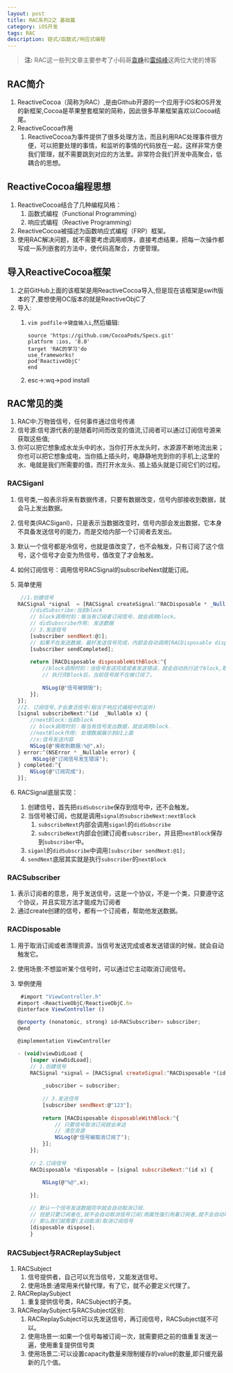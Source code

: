 ```yaml
---
layout: post
title: RAC系列2之 基础篇
category: iOS开发
tags: RAC
description: 链式/函数式/响应式编程
---
```

> **注:** RAC这一些列文章主要参考了小码哥[袁峥](http://www.jianshu.com/p/87ef6720a096)和[雷纯峰](http://blog.leichunfeng.com/blog/2016/02/27/mvvm-with-reactivecocoa/)这两位大佬的博客

## RAC简介
1. ReactiveCocoa（简称为RAC）,是由Github开源的一个应用于iOS和OS开发的新框架,Cocoa是苹果整套框架的简称，因此很多苹果框架喜欢以Cocoa结尾。
2. ReactiveCocoa作用
    1. ReactiveCocoa为事件提供了很多处理方法，而且利用RAC处理事件很方便，可以把要处理的事情，和监听的事情的代码放在一起，这样非常方便我们管理，就不需要跳到对应的方法里。非常符合我们开发中高聚合，低耦合的思想。
    
## ReactiveCocoa编程思想
1. ReactiveCocoa结合了几种编程风格：
    1. 函数式编程（Functional Programming）
    2. 响应式编程（Reactive Programming）
2. ReactiveCocoa被描述为函数响应式编程（FRP）框架。
3. 使用RAC解决问题，就不需要考虑调用顺序，直接考虑结果，把每一次操作都写成一系列嵌套的方法中，使代码高聚合，方便管理。

## 导入ReactiveCocoa框架
1. 之前GitHub上面的该框架是用ReactiveCocoa导入,但是现在该框架是swift版本的了,要想使用OC版本的就是ReactiveObjC了
2. 导入:
    1. `vim podfile`->`键盘输入i`,然后编辑: 

        ```
        source 'https://github.com/CocoaPods/Specs.git'
        platform :ios, '8.0'
        target 'RAC的学习'do
        use_frameworks!
        pod'ReactiveObjC'
        end
        ```
    2. esc->:wq->pod install
    
## RAC常见的类
1. RAC中:万物皆信号，任何事件通过信号传递
2. 信号源:信号源代表的是随着时间而改变的值流,订阅者可以通过订阅信号源来获取这些值;
3. 你可以把它想象成水龙头中的水，当你打开水龙头时，水源源不断地流出来；你也可以把它想象成电，当你插上插头时，电静静地充到你的手机上;这里的水、电就是我们所需要的值，而打开水龙头、插上插头就是订阅它们的过程。

### RACSiganl
1. 信号类,一般表示将来有数据传递，只要有数据改变，信号内部接收到数据，就会马上发出数据。
2. 信号类(RACSiganl)，只是表示当数据改变时，信号内部会发出数据，它本身不具备发送信号的能力，而是交给内部一个订阅者去发出。
3. 默认一个信号都是冷信号，也就是值改变了，也不会触发，只有订阅了这个信号，这个信号才会变为热信号，值改变了才会触发。
4. 如何订阅信号：调用信号RACSignal的subscribeNext就能订阅。
5. 简单使用
    
    ```javascript
     //1.创建信号
    RACSignal *signal  = [RACSignal createSignal:^RACDisposable * _Nullable(id<RACSubscriber>  _Nonnull subscriber) {
        //didSubscribe:当前block
        // block调用时刻：每当有订阅者订阅信号，就会调用block。
        // didSubscribe作用: 发送数据
        // 3.发送信号
        [subscriber sendNext:@1];
        // 如果不在发送数据，最好发送信号完成，内部会自动调用[RACDisposable disposable]取消订阅信号。
        [subscriber sendCompleted];
        
        return [RACDisposable disposableWithBlock:^{
            //block调用时刻：当信号发送完成或者发送错误，就会自动执行这个block,取消订阅信号
            // 执行完Block后，当前信号就不在被订阅了。
            
            NSLog(@"信号被销毁");
        }];
    }];
    //2. 订阅信号,才会激活信号(相当于响应式编程中的监听)
    [signal subscribeNext:^(id  _Nullable x) {
        //nextBlock:当前block
        // block调用时刻：每当有信号发出数据，就会调用block.
        //nextBlock作用: 处理数据展示到UI上面
        //x:信号发送内容
        NSLog(@"接收到数据:%@",x);
    } error:^(NSError * _Nullable error) {
         NSLog(@"订阅信号发生错误");
    } completed:^{
        NSLog(@"订阅完成");
    }];
    ```
6. RACSignal底层实现：
    1. 创建信号，首先把`didSubscribe`保存到信号中，还不会触发。
    2. 当信号被订阅，也就是调用`signal的subscribeNext:nextBlock`
        1. `subscribeNext`内部会调用`siganl`的`didSubscribe`
        2. `subscribeNext`内部会创建订阅者`subscriber`，并且把`nextBlock`保存到`subscriber`中。
    3. `siganl`的`didSubscribe`中调用`[subscriber sendNext:@1];`
    4. `sendNext`底层其实就是执行`subscriber`的`nextBlock`

### RACSubscriber
1. 表示订阅者的意思，用于发送信号，这是一个协议，不是一个类，只要遵守这个协议，并且实现方法才能成为订阅者
2. 通过create创建的信号，都有一个订阅者，帮助他发送数据。

### RACDisposable
1. 用于取消订阅或者清理资源，当信号发送完成或者发送错误的时候，就会自动触发它。
2. 使用场景:不想监听某个信号时，可以通过它主动取消订阅信号。
3. 举例使用

    ```javascript
     #import "ViewController.h"
    #import <ReactiveObjC/ReactiveObjC.h>
    @interface ViewController ()
    
    @property (nonatomic, strong) id<RACSubscriber> subscriber;
    @end
    
    @implementation ViewController
    
    - (void)viewDidLoad {
        [super viewDidLoad];
        // 1.创建信号
        RACSignal *signal = [RACSignal createSignal:^RACDisposable *(id<RACSubscriber> subscriber ) {
            
            _subscriber = subscriber;
            
            // 3.发送信号
            [subscriber sendNext:@"123"];
            
            return [RACDisposable disposableWithBlock:^{
                // 只要信号取消订阅就会来这
                // 清空资源
                NSLog(@"信号被取消订阅了");
            }];
        }];
        
        // 2.订阅信号
        RACDisposable *disposable = [signal subscribeNext:^(id x) {
            
            NSLog(@"%@",x);
            
        }];
    
        // 默认一个信号发送数据完毕就会自动取消订阅.
        // 但是只要订阅者在,就不会自动取消信号订阅(用属性强引用着订阅者,就不会自动取消订阅了)
        // 那么我们就需要(主动取消)取消订阅信号
        [disposable dispose];
        }
    
    ```
### RACSubject与RACReplaySubject
1. RACSubject
    1. 信号提供者，自己可以充当信号，又能发送信号。
    2. 使用场景:通常用来代替代理，有了它，就不必要定义代理了。
2. RACReplaySubject
    1. 重复提供信号类，RACSubject的子类。
3. RACReplaySubject与RACSubject区别:
    1. RACReplaySubject可以先发送信号，再订阅信号，RACSubject就不可以。
    2. 使用场景一:如果一个信号每被订阅一次，就需要把之前的值重复发送一遍，使用重复提供信号类
    3. 使用场景二:可以设置capacity数量来限制缓存的value的数量,即只缓充最新的几个值。 

